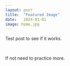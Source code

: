 ```yaml
---
layout: post
title:  "Featured Image"
date:   2024-01-01
image: home.jpg
---
```



<p>Test post to see if it works.</p>
<p>&nbsp;</p>
<p>If not need to practice more.</p>
